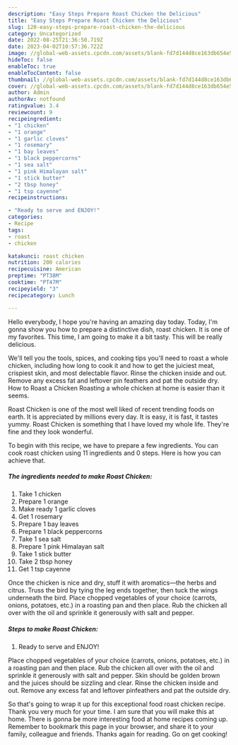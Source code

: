 ```yaml
---
description: "Easy Steps Prepare Roast Chicken the Delicious"
title: "Easy Steps Prepare Roast Chicken the Delicious"
slug: 120-easy-steps-prepare-roast-chicken-the-delicious
category: Uncategorized
date: 2022-08-25T21:36:50.719Z
date: 2023-04-02T10:57:36.722Z
image: //global-web-assets.cpcdn.com/assets/blank-fd7d144d8ce163db654e5a02c40b08a2775adb7897d16e4062681dc7e1b2800f.png
hideToc: false
enableToc: true
enableTocContent: false
thumbnail: //global-web-assets.cpcdn.com/assets/blank-fd7d144d8ce163db654e5a02c40b08a2775adb7897d16e4062681dc7e1b2800f.png
cover: //global-web-assets.cpcdn.com/assets/blank-fd7d144d8ce163db654e5a02c40b08a2775adb7897d16e4062681dc7e1b2800f.png
author: Admin
authorAv: notfound
ratingvalue: 3.4
reviewcount: 9
recipeingredient:
- "1 chicken"
- "1 orange"
- "1 garlic cloves"
- "1 rosemary"
- "1 bay leaves"
- "1 black peppercorns"
- "1 sea salt"
- "1 pink Himalayan salt"
- "1 stick butter"
- "2 tbsp honey"
- "1 tsp cayenne"
recipeinstructions:

- "Ready to serve and ENJOY!"
categories:
- Recipe
tags:
- roast
- chicken

katakunci: roast chicken 
nutrition: 200 calories
recipecuisine: American
preptime: "PT38M"
cooktime: "PT47M"
recipeyield: "3"
recipecategory: Lunch

---
```



Hello everybody, I hope you're having an amazing day today. Today, I'm gonna show you how to prepare a distinctive dish, roast chicken. It is one of my favorites. This time, I am going to make it a bit tasty. This will be really delicious.

We&#39;ll tell you the tools, spices, and cooking tips you&#39;ll need to roast a whole chicken, including how long to cook it and how to get the juiciest meat, crispiest skin, and most delectable flavor. Rinse the chicken inside and out. Remove any excess fat and leftover pin feathers and pat the outside dry. How to Roast a Chicken Roasting a whole chicken at home is easier than it seems.

Roast Chicken is one of the most well liked of recent trending foods on earth. It is appreciated by millions every day. It is easy, it is fast, it tastes yummy. Roast Chicken is something that I have loved my whole life. They're fine and they look wonderful.


To begin with this recipe, we have to prepare a few ingredients. You can cook roast chicken using 11 ingredients and 0 steps. Here is how you can achieve that.

<!--inarticleads1-->

##### The ingredients needed to make Roast Chicken:

1. Take 1 chicken
1. Prepare 1 orange
1. Make ready 1 garlic cloves
1. Get 1 rosemary
1. Prepare 1 bay leaves
1. Prepare 1 black peppercorns
1. Take 1 sea salt
1. Prepare 1 pink Himalayan salt
1. Take 1 stick butter
1. Take 2 tbsp honey
1. Get 1 tsp cayenne


Once the chicken is nice and dry, stuff it with aromatics—the herbs and citrus. Truss the bird by tying the leg ends together, then tuck the wings underneath the bird. Place chopped vegetables of your choice (carrots, onions, potatoes, etc.) in a roasting pan and then place. Rub the chicken all over with the oil and sprinkle it generously with salt and pepper. 

<!--inarticleads2-->

##### Steps to make Roast Chicken:


1. Ready to serve and ENJOY!

Place chopped vegetables of your choice (carrots, onions, potatoes, etc.) in a roasting pan and then place. Rub the chicken all over with the oil and sprinkle it generously with salt and pepper. Skin should be golden brown and the juices should be sizzling and clear. Rinse the chicken inside and out. Remove any excess fat and leftover pinfeathers and pat the outside dry. 

So that's going to wrap it up for this exceptional food roast chicken recipe. Thank you very much for your time. I am sure that you will make this at home. There is gonna be more interesting food at home recipes coming up. Remember to bookmark this page in your browser, and share it to your family, colleague and friends. Thanks again for reading. Go on get cooking!
